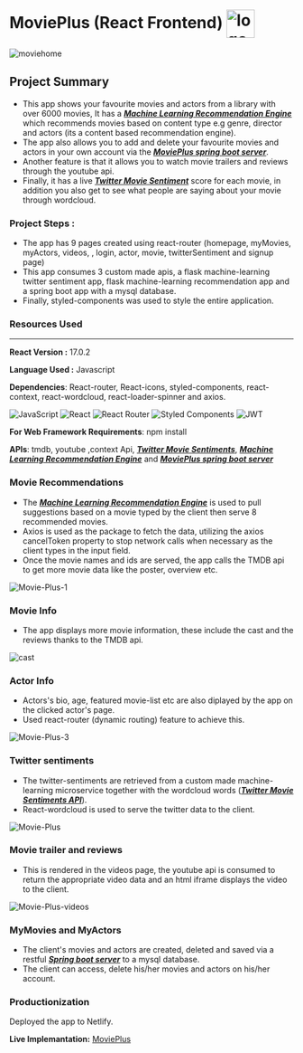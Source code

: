 # MoviePlus (React Frontend) <img src="https://i.ibb.co/G93v3nL/logo5.jpg" alt="logo5" border="0" align="center" width="50" border-radius="15">
<img src="https://i.ibb.co/NY4FkHM/moviehome.png" alt="moviehome" border="0">

## Project Summary 
* This app shows your favourite movies and actors from a library with over 6000 movies, It has a [***Machine Learning Recommendation Engine***](https://github.com/mk870/Movie_Recommendation_Engine_Api) which recommends movies based on content type e.g genre, director and actors (its a content based recommendation engine).
* The app also allows you to add and delete your favourite movies and actors in your own account via the [***MoviePlus spring boot server***](https://github.com/mk870/MoviePlusServer). 
* Another feature is that it allows you to watch movie trailers and reviews through the youtube api.
* Finally, it has a live [***Twitter Movie Sentiment***](https://github.com/mk870/Twitter_Sentiment_Analysis_Api) score for each movie, in addition you also get to see what people are saying about your movie through wordcloud.
### Project Steps :
* The app has 9 pages created using react-router (homepage, myMovies, myActors, videos, , login, actor, movie, twitterSentiment and signup page)
* This app consumes 3 custom made apis, a flask machine-learning twitter sentiment app, flask machine-learning recommendation app and a spring boot app with a mysql database.
* Finally, styled-components was used to style the entire application.

### **Resources Used**
***
**React Version :** 17.0.2  

**Language Used :** Javascript

**Dependencies**:  React-router, React-icons, styled-components, react-context, react-wordcloud, react-loader-spinner and axios.  

![JavaScript](https://img.shields.io/badge/javascript-%23323330.svg?style=flat&logo=javascript&logoColor=%23F7DF1E) ![React](https://img.shields.io/badge/react-%2320232a.svg?style=flat&logo=react&logoColor=%2361DAFB)	![React Router](https://img.shields.io/badge/React_Router-CA4245?style=flat&logo=react-router&logoColor=white) ![Styled Components](https://img.shields.io/badge/styled--components-DB7093?style=flat&logo=styled-components&logoColor=white) ![JWT](https://img.shields.io/badge/JWT-black?style=flat&logo=JSON%20web%20tokens)

**For Web Framework Requirements**: npm install

**APIs**: tmdb, youtube ,context Api, [***Twitter Movie Sentiments***](https://github.com/mk870/Twitter_Sentiment_Analysis_Api), [***Machine Learning Recommendation Engine***](https://github.com/mk870/Movie_Recommendation_Engine_Api) and [***MoviePlus spring boot server***](https://github.com/mk870/MoviePlusServer)  



### **Movie Recommendations** 
* The [***Machine Learning Recommendation Engine***](https://github.com/mk870/Movie_Recommendation_Engine_Api) is used to pull suggestions based on a movie typed by the client then serve 8 recommended movies.
* Axios is used as the package to fetch the data, utilizing the axios cancelToken property to stop network calls when necessary as the client types in the input field.
* Once the movie names and ids are served, the app calls the TMDB api to get more movie data like the poster, overview etc.

<img src="https://i.ibb.co/9gz9zcN/Movie-Plus-1.png" alt="Movie-Plus-1" border="0">

### **Movie Info**  
* The app displays  more movie information, these include the cast and the reviews thanks to the TMDB api.


<img src="https://i.ibb.co/5xPzcx4/cast.png" alt="cast" border="0">

### **Actor Info**  
* Actors's bio, age, featured movie-list etc are also diplayed by the app on the clicked actor's page.
* Used react-router (dynamic routing) feature to achieve this.  

<img src="https://i.ibb.co/LxNCsMP/Movie-Plus-3.png" alt="Movie-Plus-3" border="0">

### **Twitter sentiments** 
* The twitter-sentiments are retrieved from a custom made machine-learning microservice together with the wordcloud words ([***Twitter Movie Sentiments API***](https://github.com/mk870/Twitter_Sentiment_Analysis_Api)). 
* React-wordcloud is used to serve the twitter data to the client.

<img src="https://i.ibb.co/zZb4zsf/Movie-Plus.png" alt="Movie-Plus" border="0">

### **Movie trailer and reviews**  
* This is rendered in the videos page, the youtube api is consumed to return the appropriate video data and an html iframe displays the video to the client.

<img src="https://i.ibb.co/9Z50Mrg/Movie-Plus-videos.png" alt="Movie-Plus-videos" border="0">

### **MyMovies and MyActors**  
* The client's movies and actors are created, deleted and saved via a restful [***Spring boot server***](https://github.com/mk870/MoviePlusServer) to a mysql database.
* The client can access, delete his/her movies and actors on  his/her account.

### **Productionization**
Deployed the app to Netlify.

**Live Implemantation:** [MoviePlus](https://react-movieplus.netlify.app)
